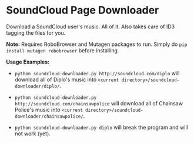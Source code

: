 SoundCloud Page Downloader
==========================

Download a SoundCloud user's music. All of it. Also takes care of ID3 tagging the files for you.

**Note:** Requires RoboBrowser and Mutagen packages to run. Simply do `pip install mutagen robobrowser` before installing.

**Usage Examples:**
* `python soundcloud-downloader.py http://soundcloud.com/diplo` will download all of Diplo's music into `<current directory>/soundcloud-downloader/diplo/`.

* `python soundcloud-downloader.py http://soundcloud.com/chainsawpolice` will download all of Chainsaw Police's music into `<current directory>/soundcloud-downloader/chainsawpolice/`.

* `python soundcloud-downloader.py diplo` will break the program and will not work (yet).